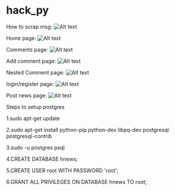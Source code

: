 # hack_py

How to scrap msg:
![Alt text](/../screen/screen/scrap.png?raw=true "Optional Title")


Home page:
![Alt text](/../screen/screen/home.png?raw=true "Optional Title")

Comments page:
![Alt text](/../screen/screen/comment.png?raw=true "Optional Title")

Add comment page:
![Alt text](/../screen/screen/add_comment.png?raw=true "Optional Title")

Nested Comment page:
![Alt text](/../screen/screen/nested_comment.png?raw=true "Optional Title")

login/register page:
![Alt text](/../screen/screen/login_register.png?raw=true "Optional Title")

Post news page:
![Alt text](/../screen/screen/post_news.png?raw=true "Optional Title")



Steps to setup postgres

1.sudo apt-get update

2.sudo apt-get install python-pip python-dev libpq-dev postgresql postgresql-contrib

3.sudo -u postgres psql

4.CREATE DATABASE hnews;

5.CREATE USER root WITH PASSWORD 'root';

6.GRANT ALL PRIVILEGES ON DATABASE hnews TO root;
